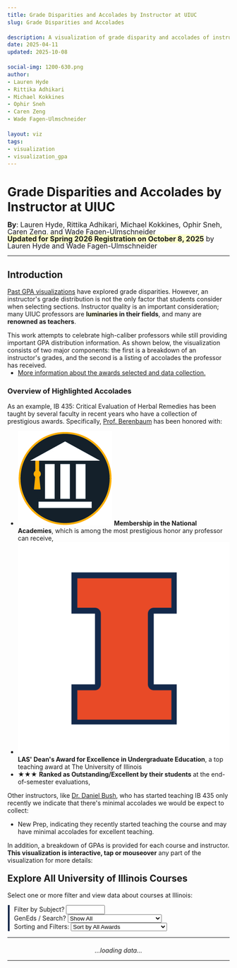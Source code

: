 ```yaml
---
title: Grade Disparities and Accolades by Instructor at UIUC
slug: Grade Disparities and Accolades

description: A visualization of grade disparity and accolades of instructors at UIUC
date: 2025-04-11
updated: 2025-10-08

social-img: 1200-630.png
author:
- Lauren Hyde
- Rittika Adhikari
- Michael Kokkines
- Ophir Sneh
- Caren Zeng
- Wade Fagen-Ulmschneider

layout: viz
tags:
- visualization
- visualization_gpa
---
```


<link rel="stylesheet" href="css.css" type="text/css" />


<h1>Grade Disparities and Accolades by Instructor at UIUC</h1>
<div style="font-size: 16px; margin-top: -4px; line-height: 16px;">
  <b>By</b>: Lauren Hyde, Rittika Adhikari, Michael Kokkines, Ophir Sneh, Caren Zeng, and Wade Fagen-Ulmschneider<br>
  <b style="background-color: hsla(63, 100%, 90%, 1);">Updated for Spring 2026 Registration on October 8, 2025</b> by Lauren Hyde and Wade Fagen-Ulmschneider
</div>

<hr>


## Introduction

[Past GPA visualizations](/discovery/gpa/) have explored grade disparities.  However, an instructor's grade distribution is not the only factor that students consider when selecting sections.  Instructor quality is an important consideration; many UIUC professors are <b><span style="text-shadow: 0px 0px 5px #ffa">luminaries</span> in their fields</b>, and many are <b>renowned as teachers</b>.

This work attempts to celebrate high-caliber professors while still providing important GPA distribution information.  As shown below, the visualization consists of two major components: the first is a breakdown of an instructor's grades, and the second is a listing of accolades the professor has received.

<ul style="margin-top: -14px;">
  <li><a href="./data-collection/">More information about the awards selected and data collection.</a></li>
</ul>


### Overview of Highlighted Accolades


As an example, IB 435: Critical Evaluation of Herbal Remedies has been taught by several faculty in recent years who have a collection of prestigious awards.  Specifically, [Prof. Berenbaum](https://sib.illinois.edu/directory/profile/maybe) has been honored with:

- <span class="awards awards-td ml-1"><img src="badges/academy.jpg" class="award" /></span> <b>Membership in the National Academies</b>, which is among the most prestigious honor any professor can receive, 
- <span class="awards awards-td awards-span ml-1"><img src="badges/illini.png" class="award" /></span> <b>LAS' Dean's Award for Excellence in Undergraduate Education</b>, a top teaching award at The University of Illinois
- <span class="awards awards-td awards-stars" style="line-height: 15px"><span class="gold">★</span><span class="silver">★</span><span class="silver">★</span></span> <b>Ranked as Outstanding/Excellent by their students</b> at the end-of-semester evaluations,

Other instructors, like [Dr. Daniel Bush](https://sib.illinois.edu/directory/profile/dsbush2), who has started teaching IB 435 only recently we indicate that there's minimal accolades we would be expect to collect:

<!--
- <span class="awards awards-td awards-stars" style="line-height: 15px"><span class="silver">★</span></span> <b>Ranked as Excellent by her students</b> at the end-of-semester evaluations,
-->
- <span class="awards-txt">New Prep</span>, indicating they recently started teaching the course and may have minimal accolades for excellent teaching.

In addition, a breakdown of GPAs is provided for each course and instructor.  <b>This visualization is interactive, tap or mouseover</b> any part of the visualization for more details:

<div id="example_wrapper" style="margin-top: -20px; padding-left: 10px; border-left: solid 2px #aaa; margin-bottom: 40px;">
  <div id="example"></div>
</div>


## Explore All University of Illinois Courses

Select one or more filter and view data about courses at Illinois:

<div style="padding-left: 10px; margin-left: 1px; border-left: solid 4px #13294B">
<div>
  Filter by Subject? <input style="width: 80px;" id="select-subject" type="text" onchange="updateBySubject()" autocomplete="one-time-code" />
  <button class="btn btn-waf" style="padding-top: 4px; padding-bottom: 4px; margin-bottom: 4px; display: none;" onclick="clearSubject()" id="select-subject-clear">Clear</button>
</div>

<div class="mt-2">
  GenEds / Search?
  <select id="select-gened" onchange="onUserSelectionChange()">
    <option value="none" selected>Show All</option>
    <option disabled>&mdash; Filter by GenEds &mdash;</option>
    <option value="ACP">Adv. Composition (ACP)</option>
    <option value="NW">Non-Western Cultures (NW)</option>
    <option value="US">US Minority Cultures (US)</option>
    <option value="WCC">Western/Comp. Cultures (WCC)</option>
    <option value="HUM">Humanities & the Arts (HUM)</option>
    <option value="NAT">Natural Sciences & Tech (NAT)</option>
    <option value="QR">Quantitative Reasoning (QR)</option>
    <option value="SBS">Social & Behavioral (SBS)</option>
    <option disabled>&mdash; Custom Search &mdash;</option>
    <option value="course">Search by Course Name</option>
    <option value="instructor">Search by Instructor Name</option>
  </select>
  <div style="margin-left: 10px; display: none;" id="adv-search">
    ⇒ <span id="adv-search-name">Instructor's Name</span>:
    <input style="width: 180px; font-size: 16px;" id="gened-instructor-search" type="text" oninput="onUserSelectionChange()">
  </div>
</div>

<div class="mt-2">
  Sorting and Filters: 
  <select id="select-accolades" onchange="onUserSelectionChange()">
    <option value="none">Alphabetically</option>
    <option disabled>&mdash; Filter By Accolades: &mdash;</option>
    <option value="national">National Awards</option>
    <option value="campus">Campus &amp; College Awards</option>
    <option value="tre">Ranked by Students as Excellent</option>
    <option disabled>&mdash; Sort By Accolades: &mdash;</option>
    <option value="awards" selected>Sort by All Awards</option>
    <option disabled>&mdash; Sort By Instructor Grades: &mdash;</option>
    <option value="pct4">Highest Percentage of 4.0s</option>
    <option value="pct0">Lowest Percentage of 4.0s</option>
    <option value="gpa-high">Highest GPAs</option>
    <option value="gpa-low">Lowest GPAs</option>
    <option disabled>&mdash; Sort By Course Size: &mdash;</option>
    <option value="large">Most Students Taught</option>
    <option value="large-avg">Largest Average Section Size</option>
  </select>
</div>
</div>

<hr>


<div id="tables">
  <div style="text-align: center; margin-top: 20px;">
    <i>...loading data...</i>
  </div>  
</div>

<hr class="mb-5 mt-4">

<script src="https://cdnjs.cloudflare.com/ajax/libs/d3/5.16.0/d3.min.js" integrity="sha512-FHsFVKQ/T1KWJDGSbrUhTJyS1ph3eRrxI228ND0EGaEp6v4a/vGwPWd3Dtd/+9cI7ccofZvl/wulICEurHN1pg==" crossorigin="anonymous" referrerpolicy="no-referrer"></script>
<script src="https://code.jquery.com/jquery-3.7.1.min.js" integrity="sha256-/JqT3SQfawRcv/BIHPThkBvs0OEvtFFmqPF/lYI/Cxo=" crossorigin="anonymous"></script>
<script src="/static/js/d3-tip.js"></script>
<script src="https://code.jquery.com/ui/1.12.1/jquery-ui.min.js" integrity="sha256-VazP97ZCwtekAsvgPBSUwPFKdrwD3unUfSGVYrahUqU=" crossorigin="anonymous"></script>
<link rel="stylesheet" href="https://code.jquery.com/ui/1.12.1/themes/base/jquery-ui.css">

<script type='text/javascript' src="vis.js?v=5"></script>
